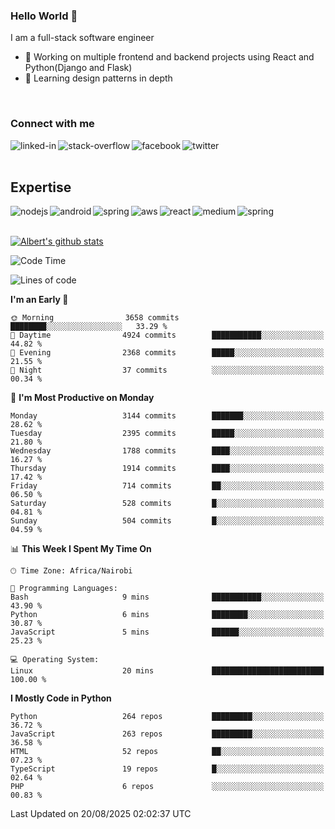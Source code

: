 

### Hello World 👋
I am a full-stack software engineer
- 🔭 Working on multiple frontend and backend projects using React and Python(Django and Flask)
- 🌱 Learning design patterns in depth

<br>

### Connect with me

[<img align="left" alt="linked-in" src="https://img.shields.io/badge/linkedin-%230077B5.svg?&style=for-the-badge&logo=linkedin&logoColor=white" />](https://www.linkedin.com/in/albert-byrone/)

<!-- [<img align="left" alt="medium" src="https://img.shields.io/badge/medium-%2312100E.svg?&style=for-the-badge&logo=medium&logoColor=white" />](https://56faisal.medium.com/) -->

[<img align="left" alt="stack-overflow" src="https://img.shields.io/badge/stack%20overflow-FE7A16?logo=stack-overflow&logoColor=white&style=for-the-badge" />](https://stackoverflow.com/users/11916317/albert-byrone)

[<img align="left" alt="facebook" src="https://img.shields.io/badge/facebook-%231877F2.svg?&style=for-the-badge&logo=facebook&logoColor=white" />](https://web.facebook.com/albert.byrone.1/)

[<img align="left" alt="twitter" src="https://img.shields.io/badge/twitter-%231DA1F2.svg?&style=for-the-badge&logo=twitter&logoColor=white" />](https://twitter.com/byrone_albert)

<br>

<br>

## Expertise
<img align="left" alt="nodejs" src="https://img.shields.io/badge/python%20-%2343853D.svg?&style=for-the-badge&logo=node.js&logoColor=white" />
<img align="left" alt="android" src="https://img.shields.io/badge/Flask-3DDC84?logo=android&logoColor=white&style=for-the-badge" />
<img align="left" alt="spring" src="https://img.shields.io/badge/drf%20-%236DB33F.svg?&style=for-the-badge&logo=spring&logoColor=white" />
<img align="left" alt="aws" src="https://img.shields.io/badge/django%20AWS-%23232F3E?logo=amazon-aws&logoColor=white&style=for-the-badge" />
<img align="left" alt="react" src="https://img.shields.io/badge/react%20-%2320232a.svg?&style=for-the-badge&logo=react&logoColor=%2361DAFB" />
<img align="left" alt="medium" src="https://img.shields.io/badge/Angular-%23316192.svg?&style=for-the-badge&logo=postgresql&logoColor=white" />
<img align="left" alt="spring" src="https://img.shields.io/badge/Javascript%20-%236DB33F.svg?&style=for-the-badge&logo=spring&logoColor=white" />
<br>
<br>


[![Albert's github stats](https://github-readme-stats.vercel.app/api?username=Albert-Byrone&count_private=true&show_icons=true&theme=radical&hide_rank=false)](https://github.com/anuraghazra/github-readme-stats)

<!-- [![Top Langs](https://github-readme-stats.vercel.app/api/top-langs/?username=Albert-Byrone&layout=compact)](https://github.com/anuraghazra/github-readme-stats) -->

<!--
**Albert-Byrone/Albert-Byrone** is a ✨ _special_ ✨ repository because its `README.md` (this file) appears on your GitHub profile.

Here are some ideas to get you started:

- 🔭 I’m currently working on ...
- 🌱 I’m currently learning ...
- 👯 I’m looking to collaborate on ...
- 🤔 I’m looking for help with ...
- 💬 Ask me about ...
- 📫 How to reach me: ...
- 😄 Pronouns: ...
- ⚡ Fun fact: ...
-->


<!--START_SECTION:waka-->
![Code Time](http://img.shields.io/badge/Code%20Time-1%2C979%20hrs%2026%20mins-blue)

![Lines of code](https://img.shields.io/badge/From%20Hello%20World%20I%27ve%20Written-82.1%20million%20lines%20of%20code-blue)

**I'm an Early 🐤** 

```text
🌞 Morning                3658 commits        ████████░░░░░░░░░░░░░░░░░   33.29 % 
🌆 Daytime                4924 commits        ███████████░░░░░░░░░░░░░░   44.82 % 
🌃 Evening                2368 commits        █████░░░░░░░░░░░░░░░░░░░░   21.55 % 
🌙 Night                  37 commits          ░░░░░░░░░░░░░░░░░░░░░░░░░   00.34 % 
```
📅 **I'm Most Productive on Monday** 

```text
Monday                   3144 commits        ███████░░░░░░░░░░░░░░░░░░   28.62 % 
Tuesday                  2395 commits        █████░░░░░░░░░░░░░░░░░░░░   21.80 % 
Wednesday                1788 commits        ████░░░░░░░░░░░░░░░░░░░░░   16.27 % 
Thursday                 1914 commits        ████░░░░░░░░░░░░░░░░░░░░░   17.42 % 
Friday                   714 commits         ██░░░░░░░░░░░░░░░░░░░░░░░   06.50 % 
Saturday                 528 commits         █░░░░░░░░░░░░░░░░░░░░░░░░   04.81 % 
Sunday                   504 commits         █░░░░░░░░░░░░░░░░░░░░░░░░   04.59 % 
```


📊 **This Week I Spent My Time On** 

```text
🕑︎ Time Zone: Africa/Nairobi

💬 Programming Languages: 
Bash                     9 mins              ███████████░░░░░░░░░░░░░░   43.90 % 
Python                   6 mins              ████████░░░░░░░░░░░░░░░░░   30.87 % 
JavaScript               5 mins              ██████░░░░░░░░░░░░░░░░░░░   25.23 % 

💻 Operating System: 
Linux                    20 mins             █████████████████████████   100.00 % 
```

**I Mostly Code in Python** 

```text
Python                   264 repos           █████████░░░░░░░░░░░░░░░░   36.72 % 
JavaScript               263 repos           █████████░░░░░░░░░░░░░░░░   36.58 % 
HTML                     52 repos            ██░░░░░░░░░░░░░░░░░░░░░░░   07.23 % 
TypeScript               19 repos            █░░░░░░░░░░░░░░░░░░░░░░░░   02.64 % 
PHP                      6 repos             ░░░░░░░░░░░░░░░░░░░░░░░░░   00.83 % 
```




 Last Updated on 20/08/2025 02:02:37 UTC
<!--END_SECTION:waka-->

